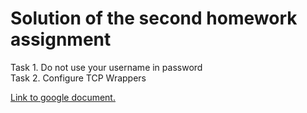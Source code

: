 # Solution of the second homework assignment
Task 1. Do not use your username in password\
Task 2. Configure TCP Wrappers

<a href="https://docs.google.com/document/d/1b0wUSd_wzR-tuScUB73_QjaNz3oO1TvztN_s0fa4dhQ/edit?usp=sharing">Link to google document.</a>

